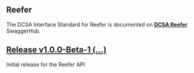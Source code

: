 ## Reefer

The DCSA Interface Standard for Reefer is documented on [**DCSA Reefer**](https://app.swaggerhub.com/apis/dcsaorg/DCSA_REEFER) SwaggerHub.

<a name="v100Beta1"></a>[Release v1.0.0-Beta-1 (...)](https://app.swaggerhub.com/apis-docs/dcsaorg/DCSA_REEFER/1.0.0-Beta-1)
---
Initial release for the Reefer API
